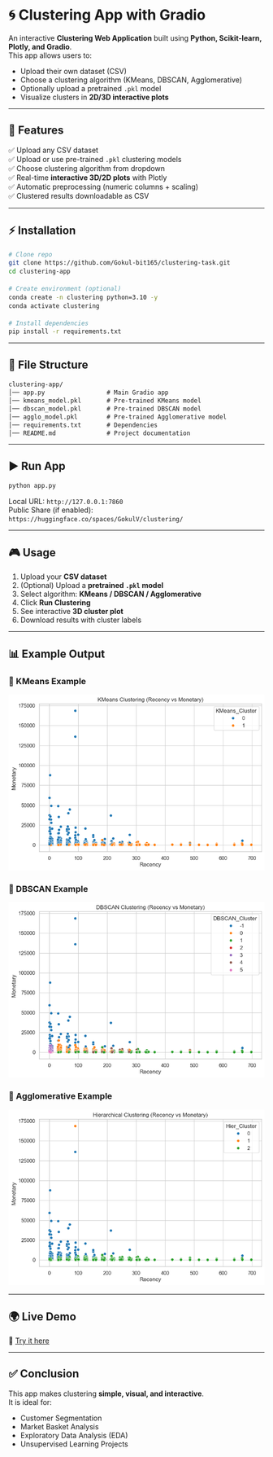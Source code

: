 # 🌀 Clustering App with Gradio  

An interactive **Clustering Web Application** built using **Python, Scikit-learn, Plotly, and Gradio**.  
This app allows users to:  
- Upload their own dataset (CSV)  
- Choose a clustering algorithm (KMeans, DBSCAN, Agglomerative)  
- Optionally upload a pretrained `.pkl` model  
- Visualize clusters in **2D/3D interactive plots**  

---

## 🚀 Features  
✅ Upload any CSV dataset  
✅ Upload or use pre-trained `.pkl` clustering models  
✅ Choose clustering algorithm from dropdown  
✅ Real-time **interactive 3D/2D plots** with Plotly  
✅ Automatic preprocessing (numeric columns + scaling)  
✅ Clustered results downloadable as CSV  

---

## ⚡ Installation  

```bash
# Clone repo
git clone https://github.com/Gokul-bit165/clustering-task.git
cd clustering-app

# Create environment (optional)
conda create -n clustering python=3.10 -y
conda activate clustering

# Install dependencies
pip install -r requirements.txt
```

---

## 📂 File Structure  

```
clustering-app/
│── app.py                 # Main Gradio app  
│── kmeans_model.pkl       # Pre-trained KMeans model  
│── dbscan_model.pkl       # Pre-trained DBSCAN model  
│── agglo_model.pkl        # Pre-trained Agglomerative model  
│── requirements.txt       # Dependencies  
│── README.md              # Project documentation  
```

---

## ▶️ Run App  

```bash
python app.py
```

Local URL: `http://127.0.0.1:7860`  
Public Share (if enabled): `https://huggingface.co/spaces/GokulV/clustering/`  

---

## 🎮 Usage  

1. Upload your **CSV dataset**  
2. (Optional) Upload a **pretrained `.pkl` model**  
3. Select algorithm: **KMeans / DBSCAN / Agglomerative**  
4. Click **Run Clustering**  
5. See interactive **3D cluster plot**  
6. Download results with cluster labels  

---

## 📊 Example Output  

### 🔹 KMeans Example  
![KMeans Example](rfm_outputs/kmeans.png)  

### 🔹 DBSCAN Example  
![DBSCAN Example](rfm_outputs/dbscan.png)  

### 🔹 Agglomerative Example  
![Agglomerative Example](rfm_outputs/heirarichal.png)  

---

## 🌍 Live Demo  
🔗 [Try it here](https://huggingface.co/spaces/GokulV/clustering/)  

---

## ✅ Conclusion  
This app makes clustering **simple, visual, and interactive**.  
It is ideal for:  
- Customer Segmentation  
- Market Basket Analysis  
- Exploratory Data Analysis (EDA)  
- Unsupervised Learning Projects  
